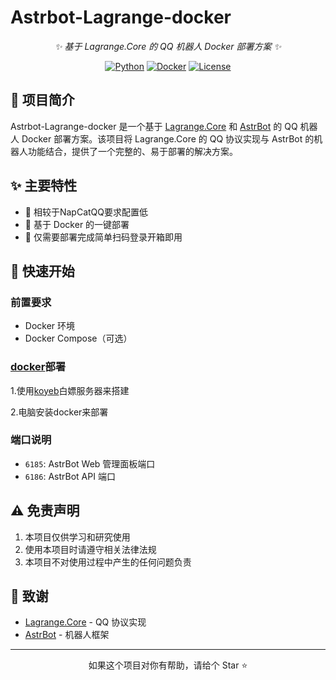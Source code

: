 
# Astrbot-Lagrange-docker
<div align="center">


_✨ 基于 Lagrange.Core 的 QQ 机器人 Docker 部署方案 ✨_

[![Python](https://img.shields.io/badge/python-3.10+-blue.svg?style=for-the-badge&color=76bad9)](https://www.python.org/)
[![Docker](https://img.shields.io/badge/docker-available-blue.svg?style=for-the-badge&color=76bad9)](https://www.docker.com/)
[![License](https://img.shields.io/badge/license-AGPL--v3-green.svg?style=for-the-badge&color=76bad9)](LICENSE)

</div>

## 📝 项目简介

Astrbot-Lagrange-docker 是一个基于 [Lagrange.Core](https://github.com/LagrangeDev/Lagrange.Core) 和 [AstrBot](https://github.com/Soulter/AstrBot) 的 QQ 机器人 Docker 部署方案。该项目将 Lagrange.Core 的 QQ 协议实现与 AstrBot 的机器人功能结合，提供了一个完整的、易于部署的解决方案。

## ✨ 主要特性

- 🚀 相较于NapCatQQ要求配置低
- 🚀 基于 Docker 的一键部署
- 🚀 仅需要部署完成简单扫码登录开箱即用

## 🚀 快速开始

### 前置要求

- Docker 环境
- Docker Compose（可选）

### [docker](https://github.com/MoYangking/Astrbot-Lagrange-docker)部署

1.使用[koyeb](https://www.koyeb.com/)白嫖服务器来搭建

2.电脑安装docker来部署

### 端口说明

- `6185`: AstrBot Web 管理面板端口
- `6186`: AstrBot API 端口

## ⚠️ 免责声明

1. 本项目仅供学习和研究使用
2. 使用本项目时请遵守相关法律法规
3. 本项目不对使用过程中产生的任何问题负责

## 🙏 致谢

- [Lagrange.Core](https://github.com/LagrangeDev/Lagrange.Core) - QQ 协议实现
- [AstrBot](https://github.com/Soulter/AstrBot) - 机器人框架

---

<div align="center">
如果这个项目对你有帮助，请给个 Star ⭐️
</div> 